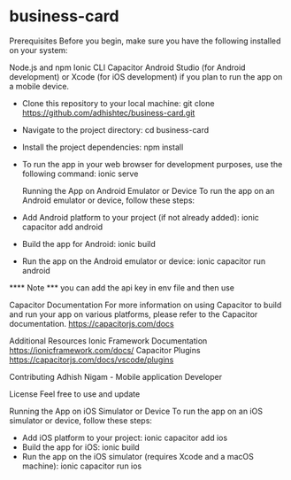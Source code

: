 # business-card

Prerequisites
Before you begin, make sure you have the following installed on your system:

Node.js and npm
Ionic CLI
Capacitor
Android Studio (for Android development) or Xcode (for iOS development) if you plan to run the app on a mobile device.


- Clone this repository to your local machine:
  git clone https://github.com/adhishtec/business-card.git
- Navigate to the project directory:
  cd business-card
- Install the project dependencies:
  npm install
- To run the app in your web browser for development purposes, use the following command:
  ionic serve

  Running the App on Android Emulator or Device
  To run the app on an Android emulator or device, follow these steps:

- Add Android platform to your project (if not already added):
  ionic capacitor add android
- Build the app for Android:
  ionic build
- Run the app on the Android emulator or device:
  ionic capacitor run android

**** Note *** you can add the api key in env file and then use 


Capacitor Documentation
For more information on using Capacitor to build and run your app on various platforms, please refer to the Capacitor documentation.
https://capacitorjs.com/docs

Additional Resources
Ionic Framework Documentation https://ionicframework.com/docs/
Capacitor Plugins https://capacitorjs.com/docs/vscode/plugins

Contributing
Adhish Nigam - Mobile application Developer

License
Feel free to use and update 


Running the App on iOS Simulator or Device
To run the app on an iOS simulator or device, follow these steps:

- Add iOS platform to your project:
  ionic capacitor add ios
- Build the app for iOS:
  ionic build
- Run the app on the iOS simulator (requires Xcode and a macOS machine):
  ionic capacitor run ios





